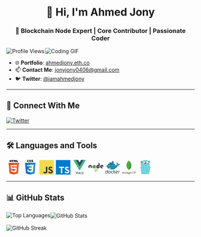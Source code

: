 <h1 align="center">👋 Hi, I'm Ahmed Jony</h1>
<h3 align="center">🚀 Blockchain Node Expert | Core Contributor | Passionate Coder</h3>

<img align="right" alt="Coding GIF" width="400" src="https://user-images.githubusercontent.com/55389276/140866485-8fb1c876-9a8f-4d6a-98dc-08c4981eaf70.gif" />

<p align="left">
  <img src="https://komarev.com/ghpvc/?username=jony0406&label=Profile%20Views&color=0e75b6&style=flat" alt="Profile Views" />
</p>

- 🌐 **Portfolio**: [ahmedjony.eth.co](https://ahmedjony.eth.co/)  
- 📫 **Contact Me**: [jonyjony0406@gmail.com](mailto:jonyjony0406@gmail.com)  
- 🐦 **Twitter**: [@iamahmedjony](https://twitter.com/iamahmedjony)

---

<h2 align="left">🔗 Connect With Me</h2>
<p align="left">
  <a href="https://twitter.com/jony_shagor" target="_blank">
    <img align="center" src="https://raw.githubusercontent.com/rahuldkjain/github-profile-readme-generator/master/src/images/icons/Social/twitter.svg" alt="Twitter" height="30" width="40" />
  </a>
</p>

---

<h2 align="left">🛠️ Languages and Tools</h2>
<p align="left">
  <img src="https://raw.githubusercontent.com/devicons/devicon/master/icons/html5/html5-original-wordmark.svg" alt="HTML" width="40" height="40" />
  <img src="https://raw.githubusercontent.com/devicons/devicon/master/icons/css3/css3-original-wordmark.svg" alt="CSS" width="40" height="40" />
  <img src="https://raw.githubusercontent.com/devicons/devicon/master/icons/javascript/javascript-original.svg" alt="JavaScript" width="40" height="40" />
  <img src="https://raw.githubusercontent.com/devicons/devicon/master/icons/typescript/typescript-original.svg" alt="TypeScript" width="40" height="40" />
  <img src="https://raw.githubusercontent.com/devicons/devicon/master/icons/vuejs/vuejs-original-wordmark.svg" alt="Vue.js" width="40" height="40" />
  <img src="https://raw.githubusercontent.com/devicons/devicon/master/icons/nodejs/nodejs-original-wordmark.svg" alt="Node.js" width="40" height="40" />
  <img src="https://raw.githubusercontent.com/devicons/devicon/master/icons/docker/docker-original-wordmark.svg" alt="Docker" width="40" height="40" />
  <img src="https://raw.githubusercontent.com/devicons/devicon/master/icons/mongodb/mongodb-original-wordmark.svg" alt="MongoDB" width="40" height="40" />
  <img src="https://raw.githubusercontent.com/devicons/devicon/master/icons/go/go-original.svg" alt="Go" width="40" height="40" />
</p>

---

<h2 align="left">📊 GitHub Stats</h2>
<p>
  <img align="left" src="https://github-readme-stats.vercel.app/api/top-langs/?username=jony0406&layout=compact&theme=radical" alt="Top Languages" />
</p>
<p>
  <img align="center" src="https://github-readme-stats.vercel.app/api?username=jony0406&show_icons=true&theme=radical" alt="GitHub Stats" />
</p>
<p>
  <img align="center" src="https://github-readme-streak-stats.herokuapp.com/?user=jony0406&theme=radical" alt="GitHub Streak" />
</p>
